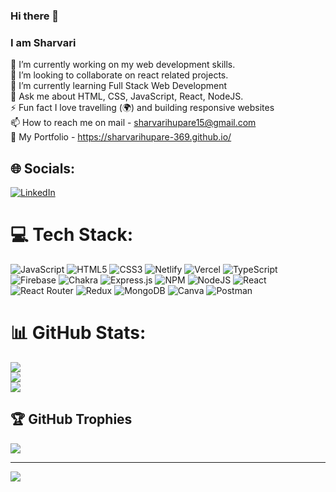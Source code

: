 ### Hi there 👋 
### I am Sharvari

<!--
**sharvarihupare-369/sharvarihupare-369** is a ✨ _special_ ✨ repository because its `README.md` (this file) appears on your GitHub profile.

#sharvarihupare-369/README.md

<!-- ![Githubpng](https://raw.githubusercontent.com/AhmedFathyDev/AhmedFathyDev/main/GitHub.png) -->
🔭 I’m currently working on my web development skills.<br>👯 I’m looking to collaborate on react related projects.<br>🌱 I’m currently learning Full Stack Web Development<br>💬 Ask me about HTML, CSS, JavaScript, React, NodeJS.<br>⚡ Fun fact I love travelling (🌍) and building responsive websites<br>📫 How to reach me on mail - sharvarihupare15@gmail.com<br>💼 My Portfolio - https://sharvarihupare-369.github.io/<br>

## 🌐 Socials:

[![LinkedIn](https://img.shields.io/badge/LinkedIn-%230077B5.svg?logo=linkedin&logoColor=white)](https://www.linkedin.com/in/sharvari-hupare15/)

# 💻 Tech Stack:

![JavaScript](https://img.shields.io/badge/javascript-%23323330.svg?style=for-the-badge&logo=javascript&logoColor=%23F7DF1E) ![HTML5](https://img.shields.io/badge/html5-%23E34F26.svg?style=for-the-badge&logo=html5&logoColor=white) ![CSS3](https://img.shields.io/badge/css3-%231572B6.svg?style=for-the-badge&logo=css3&logoColor=white) ![Netlify](https://img.shields.io/badge/netlify-%23000000.svg?style=for-the-badge&logo=netlify&logoColor=#00C7B7) ![Vercel](https://img.shields.io/badge/vercel-%23000000.svg?style=for-the-badge&logo=vercel&logoColor=white) ![TypeScript](https://img.shields.io/badge/typescript-%23007ACC.svg?style=for-the-badge&logo=typescript&logoColor=white) ![Firebase](https://img.shields.io/badge/firebase-%23039BE5.svg?style=for-the-badge&logo=firebase) ![Chakra](https://img.shields.io/badge/chakra-%234ED1C5.svg?style=for-the-badge&logo=chakraui&logoColor=white) ![Express.js](https://img.shields.io/badge/express.js-%23404d59.svg?style=for-the-badge&logo=express&logoColor=%2361DAFB) ![NPM](https://img.shields.io/badge/NPM-%23000000.svg?style=for-the-badge&logo=npm&logoColor=white) ![NodeJS](https://img.shields.io/badge/node.js-6DA55F?style=for-the-badge&logo=node.js&logoColor=white) ![React](https://img.shields.io/badge/react-%2320232a.svg?style=for-the-badge&logo=react&logoColor=%2361DAFB) ![React Router](https://img.shields.io/badge/React_Router-CA4245?style=for-the-badge&logo=react-router&logoColor=white) ![Redux](https://img.shields.io/badge/redux-%23593d88.svg?style=for-the-badge&logo=redux&logoColor=white) ![MongoDB](https://img.shields.io/badge/MongoDB-%234ea94b.svg?style=for-the-badge&logo=mongodb&logoColor=white) ![Canva](https://img.shields.io/badge/Canva-%2300C4CC.svg?style=for-the-badge&logo=Canva&logoColor=white) ![Postman](https://img.shields.io/badge/Postman-FF6C37?style=for-the-badge&logo=postman&logoColor=white)

# 📊 GitHub Stats:

![](https://github-readme-stats.vercel.app/api?username=sharvarihupare-369&theme=dark&hide_border=false&include_all_commits=false&count_private=false)<br/>
![](https://github-readme-streak-stats.herokuapp.com/?user=sharvarihupare-369&theme=dark&hide_border=false)<br/>
![](https://github-readme-stats.vercel.app/api/top-langs/?username=sharvarihupare-369&theme=dark&hide_border=false&include_all_commits=false&count_private=false&layout=compact)

## 🏆 GitHub Trophies

![](https://github-profile-trophy.vercel.app/?username=sharvarihupare-369&theme=radical&no-frame=false&no-bg=true&margin-w=4)

---

[![](https://visitcount.itsvg.in/api?id=sharvarihupare-369&icon=5&color=1)](https://visitcount.itsvg.in)

<!-- Proudly created with GPRM ( https://gprm.itsvg.in ) -->
